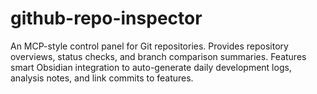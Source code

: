 # github-repo-inspector
An MCP-style control panel for Git repositories. Provides repository overviews, status checks, and branch comparison summaries. Features smart Obsidian integration to auto-generate daily development logs, analysis notes, and link commits to features.
